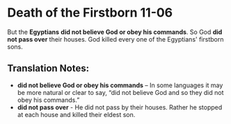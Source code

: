 Death of the Firstborn 11-06
==============================


But the **Egyptians** **did not believe God or obey his commands**. So
God **did not pass over** their houses. God killed every one of the
Egyptians' firstborn sons.

Translation Notes:
------------------

-   **did not believe God or obey his commands** – In some languages it
    may be more natural or clear to say, “did not believe God and so
    they did not obey his commands.”
-   **did not pass over** - He did not pass by their houses. Rather he
    stopped at each house and killed their eldest son.

